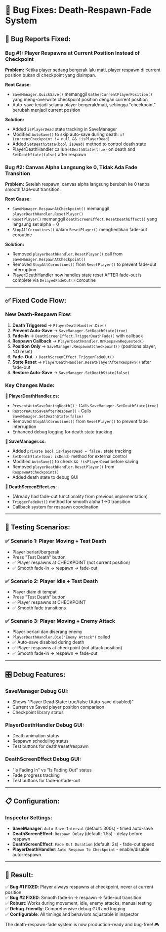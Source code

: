 # 🔧 Bug Fixes: Death-Respawn-Fade System

## 🐛 **Bug Reports Fixed:**

### **Bug #1: Player Respawns at Current Position Instead of Checkpoint**
**Problem:** Ketika player sedang bergerak lalu mati, player respawn di current position bukan di checkpoint yang disimpan.

**Root Cause:** 
- `SaveManager.QuickSave()` memanggil `GatherCurrentPlayerPosition()` yang meng-overwrite checkpoint position dengan current position
- Auto-save terjadi selama player bergerak/mati, sehingga "checkpoint" berubah menjadi current position

**Solution:**
- Added `isPlayerDead` state tracking in SaveManager
- Modified `AutoSave()` to skip auto-save during death: `if (currentCheckpoint != null && !isPlayerDead)`
- Added `SetDeathState(bool isDead)` method to control death state
- PlayerDeathHandler calls `SetDeathState(true)` on death and `SetDeathState(false)` after respawn

### **Bug #2: Canvas Alpha Langsung ke 0, Tidak Ada Fade Transition**
**Problem:** Setelah respawn, canvas alpha langsung berubah ke 0 tanpa smooth fade-out transition.

**Root Cause:**
- `SaveManager.RespawnAtCheckpoint()` memanggil `playerDeathHandler.ResetPlayer()`
- `ResetPlayer()` memanggil `deathScreenEffect.ResetDeathEffect()` yang langsung set alpha = 0
- `StopAllCoroutines()` dalam `ResetPlayer()` menghentikan fade-out coroutine

**Solution:**
- Removed `playerDeathHandler.ResetPlayer()` call from `SaveManager.RespawnAtCheckpoint()`
- Removed `StopAllCoroutines()` from `ResetPlayer()` to prevent fade-out interruption
- PlayerDeathHandler now handles state reset AFTER fade-out is complete via `DelayedFadeOut()` coroutine

---

## ✅ **Fixed Code Flow:**

### **New Death-Respawn Flow:**
1. **Death Triggered** → `PlayerDeathHandler.Die()`
2. **Prevent Auto-Save** → `SaveManager.SetDeathState(true)` 
3. **Fade-In** → `DeathScreenEffect.TriggerDeathFade()` with callback
4. **Respawn Callback** → `PlayerDeathHandler.OnRespawnRequested()`
5. **Position Only** → `SaveManager.RespawnAtCheckpoint()` (positions player, NO reset)
6. **Fade-Out** → `DeathScreenEffect.TriggerFadeOut()` 
7. **State Reset** → `PlayerDeathHandler.ResetPlayerAfterRespawn()` after fade-out
8. **Restore Auto-Save** → `SaveManager.SetDeathState(false)`

### **Key Changes Made:**

**📁 PlayerDeathHandler.cs:**
- `PreventAutoSaveDuringDeath()` - Calls `SaveManager.SetDeathState(true)`
- `RestoreAutoSaveAfterRespawn()` - Calls `SaveManager.SetDeathState(false)`
- Removed `StopAllCoroutines()` from `ResetPlayer()` to prevent fade interruption
- Enhanced debug logging for death state tracking

**📁 SaveManager.cs:**
- Added `private bool isPlayerDead = false;` state tracking
- `SetDeathState(bool isDead)` method for external control
- Modified `AutoSave()` to check `&& !isPlayerDead` before saving
- Removed `playerDeathHandler.ResetPlayer()` from `RespawnAtCheckpoint()`
- Added death state to debug GUI

**📁 DeathScreenEffect.cs:**
- (Already had fade-out functionality from previous implementation)
- `TriggerFadeOut()` method for smooth alpha 1→0 transition
- Callback system for respawn coordination

---

## 🧪 **Testing Scenarios:**

### **✅ Scenario 1: Player Moving + Test Death**
- Player berlari/bergerak
- Press "Test Death" button
- ✅ Player respawns at CHECKPOINT (not current position)
- ✅ Smooth fade-in → respawn → fade-out

### **✅ Scenario 2: Player Idle + Test Death**  
- Player diam di tempat
- Press "Test Death" button
- ✅ Player respawns at CHECKPOINT
- ✅ Smooth fade transitions

### **✅ Scenario 3: Player Moving + Enemy Attack**
- Player berlari dan diserang enemy
- `PlayerDeathHandler.Die("Enemy Attack")` called
- ✅ Auto-save disabled during death
- ✅ Player respawns at checkpoint (not attack position)
- ✅ Smooth fade-in → respawn → fade-out

---

## 🎛️ **Debug Features:**

### **SaveManager Debug GUI:**
- Shows "Player Dead State: true/false (Auto-save disabled)"
- Current vs Saved player position comparison
- Checkpoint library status

### **PlayerDeathHandler Debug GUI:**
- Death animation status
- Respawn scheduling status
- Test buttons for death/reset/respawn

### **DeathScreenEffect Debug GUI:**
- "Is Fading In" vs "Is Fading Out" status
- Fade progress tracking
- Test buttons for fade-in/fade-out

---

## 📋 **Configuration:**

### **Inspector Settings:**
- **SaveManager**: `Auto Save Interval` (default: 300s) - timed auto-save
- **DeathScreenEffect**: `Respawn Delay` (default: 1.5s) - delay before respawn
- **DeathScreenEffect**: `Fade Out Duration` (default: 2s) - fade-out speed
- **PlayerDeathHandler**: `Auto Respawn To Checkpoint` - enable/disable auto-respawn

---

## 🚀 **Result:**

✅ **Bug #1 FIXED**: Player always respawns at checkpoint, never at current position  
✅ **Bug #2 FIXED**: Smooth fade-in → respawn → fade-out transition  
✅ **Robust**: Works during movement, idle, enemy attacks, manual testing  
✅ **Debug-friendly**: Comprehensive debug GUI and logging  
✅ **Configurable**: All timings and behaviors adjustable in inspector  

The death-respawn-fade system is now production-ready and bug-free! 🎮
